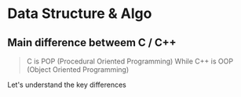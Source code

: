 # Data Structure & Algo
## Main difference betweem C / C++

> C is POP (Procedural Oriented Programming)
> While C++ is OOP (Object Oriented Programming)

Let's understand the key differences